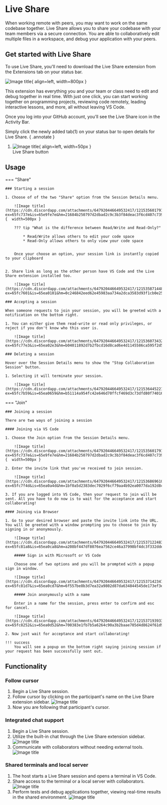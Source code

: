 # Live Share

When working remote with peers, you may want to work on the same codebase together. Live Share allows you to share your codebase with your team members via a secure connection. You are able to collaboratively edit multiple files in a workspace, and debug your application with your peers.

## Get started with Live Share

To use Live Share, you'll need to download the Live Share extension from the Extensions tab on your status bar.

![Image title](https://cdn.discordapp.com/attachments/647920446649532417/1210310560533450752/image.png?ex=65ea188c&is=65d7a38c&hm=efc6a4f73b7b9cbf2d0f3f6a9cc942c28c4eaf157d2c5afda578dd34fdf58a03&){ align=left, width=800px }

This extension has everything you and your team or class need to edit and debug together in real time. With just one click, you can start working together on programming projects, reviewing code remotely, leading interactive lessons, and more, all without leaving VS Code.

Once you log into your GitHub account, you'll see the Live Share icon in the Activity Bar.

Simply click the newly added tab(1) on your status bar to open details for Live Share.
{ .annotate }

1.  ![Image title](https://cdn.discordapp.com/attachments/647920446649532417/1210307240678920293/image.png?ex=65ea1574&is=65d7a074&hm=07b72e60b29337638152f98c4192ee8416d4e9695d0a7ae24b70e69bf2a129a8&){ align=left, width=50px } <br>Live Share button

## Usage

=== "Share"

    ### Starting a session

    1. Choose of of the two "Share" option from the Session Details menu.

        ![Image title](https://cdn.discordapp.com/attachments/647920446649532417/1215356017915858944/image.png?ex=65fc737e&is=65e9fe7e&hm=21684b250797d2dbad2c9c3b3f84deac3f6cd407c739646581c7c934d5a7c401&){  width=500px }

        ??? tip "What is the difference between Read/Write and Read-Only?"

            * Read/Write allows others to edit your code space
            * Read-Only allows others to only view your code space


        Once your choose an option, your session link is instantly copied to your clipboard


    2. Share link as long as the other person have VS Code and the Live Share extension installed too.

        ![Image title](https://cdn.discordapp.com/attachments/647920446649532417/1215358714480168990/image.png?ex=65fc7601&is=65ea0101&hm=0c246842eed62e45983aa734a2dca3583d93f1cb0e25600694071ea46b5db19c&)

    ### Accepting a session

    When someone requests to join your session, you will be greeted with a notification on the bottom right.

    1. You can either give them read-write or read only privileges, or reject if you don't know who this user is.

        ![Image title](https://cdn.discordapp.com/attachments/647920446649532417/1215360734322626600/image.png?ex=65fc77e3&is=65ea02e3&hm=b04011892d7b2fbcd16d8cad6e4d1145586ca595f2d5dd9db4afe4cd8f751bbb&)

    ### Deleting a session

    Hover over the Session Details menu to show the "Stop Collaboration Session" button.

    1. Selecting it will terminate your session.

        ![Image title](https://cdn.discordapp.com/attachments/647920446649532417/1215364452212285501/image.png?ex=65fc7b59&is=65ea0659&hm=b51114a954fc42e646d70ffcf469d3c73dfd80f74016169af77cce86e9e97a7e&)

=== "Join"

    ### Joining a session

    There are two ways of joining a session

    #### Joining via VS Code

    1. Choose the Join option from the Session Details menu.

        ![Image title](https://cdn.discordapp.com/attachments/647920446649532417/1215356017915858944/image.png?ex=65fc737e&is=65e9fe7e&hm=21684b250797d2dbad2c9c3b3f84deac3f6cd407c739646581c7c934d5a7c401&){  width=500px }

    2. Enter the invite link that you've received to join session.

        ![Image title](https://cdn.discordapp.com/attachments/647920446649532417/1215368696101470318/image.png?ex=65fc7f4d&is=65ea0a4d&hm=1bf0a5d2383dec7029f6cf79aa4b92ea0077da192d8c30f0d2c165b7fa671e79&)

    3. If you are logged into VS Code, then your request to join will be sent. All you have to do now is to wait for the acceptance and start collaborating!

    #### Joining via Browser

    1. Go to your desired browser and paste the invite link into the URL. You will be greeted with a window prompting you to choose to join by signing in or anonymously.

        ![Image title](https://cdn.discordapp.com/attachments/647920446649532417/1215371224834773022/image.png?ex=65fc81a8&is=65ea0ca8&hm=a208bf447df8076ea7562ce46a37998bf4dc3f332ddeb50ef0ff2b65a9fd6d64&)

        ##### Sign in with Microsoft or VS Code

        Choose one of two options and you will be prompted with a popup sign in window.

        ![Image title](https://cdn.discordapp.com/attachments/647920446649532417/1215371423472812072/image.png?ex=65fc81d7&is=65ea0cd7&hm=6f557be8b3d7ea32a9802d87da634844545de173ef3efbd1dfe45693068be7af&)

        ##### Join anonymously with a name

        Enter in a name for the session, press enter to confirm and esc for cancel.

        ![Image title](https://cdn.discordapp.com/attachments/647920446649532417/1215371939338788934/image.png?ex=65fc8252&is=65ea0d52&hm=700383e1fb7b5a6264c90a3b2baae705d4d8624f61d93e7d17238bea2de1bc60&)

    2. Now just wait for acceptance and start collaborating!

    !!! success
        You will see a popup on the bottom right saying joining session if your request has been successfully sent out.

## Functionality

### Follow cursor

1. Begin a Live Share session.
2. Follow cursor by clicking on the participant's name on the Live Share extension sidebar. 
    ![Image title](https://cdn.discordapp.com/attachments/647920446649532417/1215391343908495441/image.png?ex=65fc9465&is=65ea1f65&hm=87c909baac943bf62bfe35950e1de0efe396349ee65030d209042603e05fe73a&)
3. Now you are following that participant's cursor.

### Integrated chat support

1. Begin a Live Share session.
2. Utilize the built-in chat through the Live Share extension sidebar.
   ![Image title](https://cdn.discordapp.com/attachments/647920446649532417/1215390008735699015/image.png?ex=65fc9326&is=65ea1e26&hm=5b151bfedd13603e5a1e0f3b91bc336456920049a273999e4bc9134e1bc5a52d&)
3. Communicate with collaborators without needing external tools.
   ![Image title](https://cdn.discordapp.com/attachments/647920446649532417/1215390201518759946/image.png?ex=65fc9354&is=65ea1e54&hm=233e5555370fb64609ed78a504535270e0f286108b65e6920ff7ea0a9b4a664f&)

### Shared terminals and local server

1. The host starts a Live Share session and opens a terminal in VS Code.
2. Share access to the terminal or a local server with collaborators.
   ![Image title](https://media.discordapp.net/attachments/647920446649532417/1215390518213607426/image.png?ex=65fc93a0&is=65ea1ea0&hm=16e5cb969e64105759b6ef1ae159de0696d9be32fae8429f7429de935f55ab36&=&format=webp&quality=lossless&width=1156&height=679)
3. Perform tests and debug applications together, viewing real-time results in the shared environment.
   ![Image title](https://cdn.discordapp.com/attachments/647920446649532417/1215390675525439528/image.png?ex=65fc93c5&is=65ea1ec5&hm=5977195b8e4fbe5f4484280dc80479b70cfc3767a0e1fb58d14f00289826d530&)

